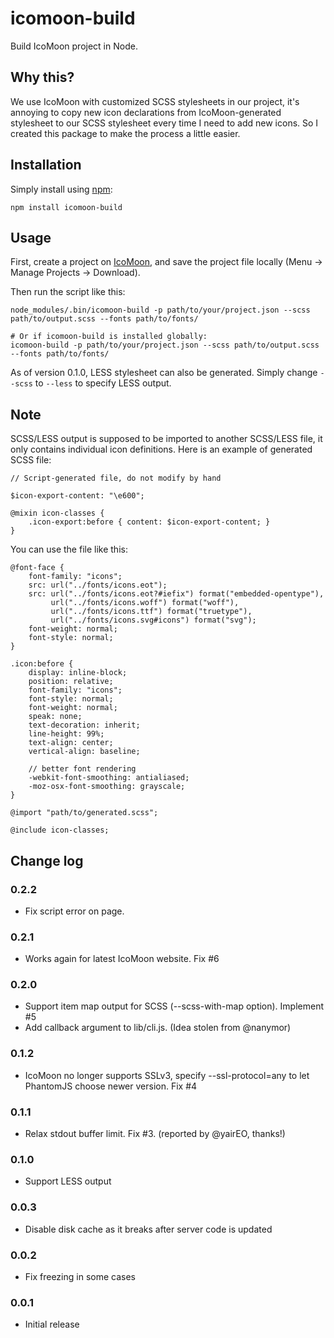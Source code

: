 icomoon-build
=============

Build IcoMoon project in Node.

Why this?
---------

We use IcoMoon with customized SCSS stylesheets in our project, it's annoying to copy new icon declarations from IcoMoon-generated stylesheet to our SCSS stylesheet every time I need to add new icons. So I created this package to make the process a little easier.

Installation
------------

Simply install using [npm](http://npmjs.org):

    npm install icomoon-build

Usage
-----

First, create a project on [IcoMoon](http://icomoon.io/app/), and save the project file locally (Menu -> Manage Projects -> Download).

Then run the script like this:

    node_modules/.bin/icomoon-build -p path/to/your/project.json --scss path/to/output.scss --fonts path/to/fonts/
    
    # Or if icomoon-build is installed globally:
    icomoon-build -p path/to/your/project.json --scss path/to/output.scss --fonts path/to/fonts/

As of version 0.1.0, LESS stylesheet can also be generated. Simply change `--scss` to `--less` to specify LESS output.
    
Note
----

SCSS/LESS output is supposed to be imported to another SCSS/LESS file, it only contains individual icon definitions. Here is an example of generated SCSS file:

    // Script-generated file, do not modify by hand
    
    $icon-export-content: "\e600";
    
    @mixin icon-classes {
        .icon-export:before { content: $icon-export-content; }
    }

You can use the file like this:

    @font-face {
        font-family: "icons";
        src: url("../fonts/icons.eot");
        src: url("../fonts/icons.eot?#iefix") format("embedded-opentype"),
        	 url("../fonts/icons.woff") format("woff"),
        	 url("../fonts/icons.ttf") format("truetype"),
        	 url("../fonts/icons.svg#icons") format("svg");
        font-weight: normal;
        font-style: normal;
    }
    
    .icon:before {
        display: inline-block;
        position: relative;
        font-family: "icons";
        font-style: normal;
        font-weight: normal;
        speak: none;
        text-decoration: inherit;
        line-height: 99%;
        text-align: center;
        vertical-align: baseline;
        
        // better font rendering
        -webkit-font-smoothing: antialiased;
        -moz-osx-font-smoothing: grayscale;
    }
    
    @import "path/to/generated.scss";
    
    @include icon-classes;

Change log
----------

### 0.2.2

* Fix script error on page.

### 0.2.1

* Works again for latest IcoMoon website. Fix #6

### 0.2.0

* Support item map output for SCSS (--scss-with-map option). Implement #5
* Add callback argument to lib/cli.js. (Idea stolen from @nanymor)

### 0.1.2

* IcoMoon no longer supports SSLv3, specify --ssl-protocol=any to let PhantomJS choose newer version. Fix #4

### 0.1.1

* Relax stdout buffer limit. Fix #3. (reported by @yairEO, thanks!)

### 0.1.0

* Support LESS output

### 0.0.3

* Disable disk cache as it breaks after server code is updated

### 0.0.2

* Fix freezing in some cases

### 0.0.1

* Initial release
